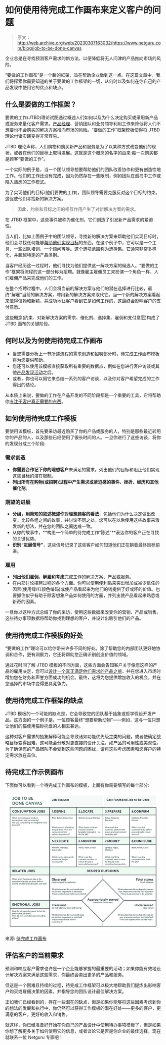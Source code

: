 # 如何使用待完成工作画布来定义客户的问题

> 原文：<http://web.archive.org/web/20230307163032/https://www.netguru.com/blog/job-to-be-done-canvas>

 企业总是在寻找预测客户需求的新方法，以便降低将无人问津的产品推向市场的风险。

“要做的工作画布”是一个新的框架，旨在帮助企业做到这一点。在这篇文章中，我们将探索你需要知道的关于要做的工作框架的一切，从何时以及如何在你自己的产品发现中使用它的优点和缺点。

## 什么是要做的工作框架？

要做的工作(JTBD)理论试图通过概述人们如何以及为什么决定购买或采用新产品或服务来量化客户需求。[产品经理](http://web.archive.org/web/20221203101704/https://www.netguru.com/blog/what-makes-a-good-product-manager)、营销团队和业务领导利用工作来降低将人们不想要也不会购买的解决方案推向市场的风险。“要做的工作”框架模板使得将 JTBD 理论付诸实践变得非常容易。

JTBD 理论声称，人们购物和购买新产品和服务是为了以某种方式改变他们的现状，或者在他们的目标上取得进展。这就是这个概念的名字的由来:每一次购买都是顾客“要做的工作”。

一个实际的例子是，当一个团队领导想要帮助他们的团队改善协作和更有创造性地工作。他们的工作还没有完成，因为仍然存在一些限制，例如团队在孤岛中工作或陷入熟悉的工作模式。

为了实现他们的目标(他们要做的工作)，团队领导需要克服反对这个目标的约束。这促使他们寻找新的解决方案。

> 因此，约束和目标之间的相互作用产生了对新解决方案的需求。

在 JTBD 框架中，这些事件被称为催化剂，它们创造了引发新产品需求的紧迫性。

当人们，比如上面例子中的团队领导，寻找新的解决方案来帮助他们实现目标时，他们会寻找任何能够[帮助他们实现目标](/web/20221203101704/https://www.netguru.com/blog/product-vision-board)的东西。在这个例子中，它可以是一个工具、一些团队培训、一个顾问等等。这个选项范围称为选择集。它通常非常多样化，并超越特定的产品类别。

当客户经历这一过程时，他们寻找为他们提供这一解决方案的候选人。“要做的工作”框架将流程的这一部分称为招聘。就像雇主雇佣员工来扮演一个角色一样，人们雇佣产品来完成他们的工作。

在整个招聘过程中，人们会将当前的解决方案与他们的潜在选择进行比较，最终“解雇”当前的解决方案，聘用新的解决方案来取代它。当一个新的解决方案看起来值得信赖和新颖，并成功地让客户看到它是如何工作的，这最终会影响客户的支付意愿。

这些概念(约束、对新解决方案的需求、催化剂、选择集、雇佣和支付意愿)构成了 JTBD 画布的关键阶段。

## 何时以及为何使用待完成工作画布

*   当您需要分析上一节所述流程的需求创造和招聘部分时，待完成工作画布模板将为您提供帮助。
*   您还可以使用该模板直接获取所有重要的数据点，例如在您进行客户访谈或其他[产品发现活动](/web/20221203101704/https://www.netguru.com/blog/product-management-tools)之后。
*   或者，你也可以用它来总结一系列的客户访谈，以及你对客户希望完成的工作得出的结论。

从本质上来说，要做的工作在产品开发的不同阶段都是一个重要的工具，它将帮助你[专注于客户真正需要的东西](/web/20221203101704/https://www.netguru.com/blog/product-management-insights-4)。

## 如何使用待完成工作模板

要使用该模板，首先要采访最近购买了你的产品或服务的人，特别是那些最近转用你的产品的人，以及那些已经使用了很长时间的人。一旦你进行了这些访谈，将你的发现分成三个阶段:

### 需求创造

*   **你需要合作记下你的理想客户**未满足的需求，列出他们的目标和阻止他们实现这些目标的潜在限制。
*   **列出所有在购物(或招聘)过程中产生需求或紧迫感的事件、挫折、经历和其他催化剂**。

### 期望的进展

*   **分组，用简短的叙述概述你对理想顾客的看法**，包括他们为什么决定做出改变。比较各组之间的故事，并讨论不同之处。您可以在以后使用这些故事来激发新的想法，并在您的团队之间达成一致。
*   从你的故事中，**构思一个简单的待完成工作“陈述”**表达你的客户正在寻找的关键优势。
*   **识别“进展信号”**，这些信号记录了这些客户如何知道他们正在朝着最终目标前进。

### 雇用

*   **列出他们雇佣、解雇和考虑**完成工作的解决方案、产品或服务。
*   在内部讨论招聘过程的各个方面。你可以使用便利贴来突出增加或减少信任的因素(使用绿/红颜色编码)或使产品看起来为他们的钱提供了好或坏的价值。也要抓住似乎有助于顾客想象产品如何使用的方面，并列出使产品看起来熟悉或新奇的因素。

一旦你以这种方式总结了你的采访，使用这些数据来改变你的营销、产品或销售。这些待办事项数据将帮助你找到理想的客户，并设计出吸引他们的产品。

## 使用待完成工作模板的好处

“要做的工作”理论可以给你带来许多不同的好处。除了帮助您的内部团队更好地协调和合作，更有洞察力，它还将帮助您正确识别创造价值的领域。

通过花时间了解 JTBD 模板的不同方面，这些方面会告知客户关于像您这样的产品的雇用决定，您可以[设计一个真正满足他们需求的产品之旅](/web/20221203101704/https://www.netguru.com/blog/value-proposition-canvas)，并在您进入市场时增加您在财务和声誉方面成功的机会。最终，这将为您提供增加收入的机会，并在您选择的市场中变得更具竞争力。

## 使用待完成工作框架的缺点

JTBD 模板的一个可能的缺点是，它会导致您的团队基于抽象或哲学假设开发产品。这方面的一个例子是，一位顾客最终“想要帮助动物”——例如，这与一位只想让他们的猫使用猫砂托盘的人相去甚远。

这种对客户需求的抽象解释可能会导致诸如功能优先级之类的问题，或者使确定战略目标变得困难，这可能会分散对更直接的设计关注，如产品的可用性或美观性。为了确保您的产品团队不会受到这些问题的困扰，请将这些考虑因素和您客户的特定需求放在首位。

## 待完成工作示例画布

下面你可以看到一个待完成工作画布的模板，上面有你需要填写的每个部分:

![job_to_be_done_canvas_template](img/9214c48ecf61a3057f3271f7869cd17d.png)

来源: [待完成工作画布](http://web.archive.org/web/20221203101704/https://jobs-to-be-done.com/the-jobs-to-be-done-canvas-f3f784ad6270)

## 评估客户的当前需求

预测和响应客户需求也许是一个企业能够掌握的最重要的活动；如果你能有效地设计解决方案来满足这些需求，你最终会卖出更多的产品和服务。

但这是一个困难且持续的过程，待完成工作框架可以极大地帮助我们提炼出影响客户购买或雇佣决策的因素，并指导您的团队设计最佳解决方案。

正如我们已经看到的，存在一些潜在的缺点，但是如果你能够将这些因素考虑到你的想法的发展和执行中，你仍然可以获得工作模板的潜在好处——更多的客户，更满意的客户，更好的收入和销售。

就这样，你已经准备好开始在你自己的产品设计中使用待办事项模板了，但是如果你想了解更多关于如何使用它的信息，或者谈论它是否是你企业的最佳选择，现在就联系一位 Netguru 专家吧！
